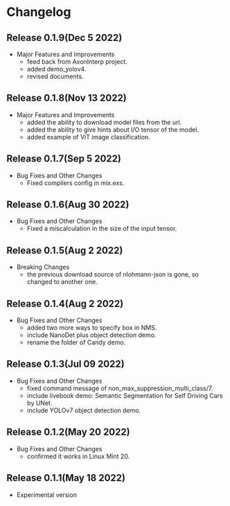 # Changelog

## Release 0.1.9(Dec 5 2022)

  * Major Features and Improvements
    * feed back from AxonInterp project.
    * added demo_yolov4.
    * revised documents.

## Release 0.1.8(Nov 13 2022)

  * Major Features and Improvements
    * added the ability to download model files from the url.
    * added the ability to give hints about I/O tensor of the model.
    * added example of ViT image classification.

## Release 0.1.7(Sep 5 2022)

  * Bug Fixes and Other Changes
    * Fixed compilers config in mix.exs.

## Release 0.1.6(Aug 30 2022)

  * Bug Fixes and Other Changes
    * Fixed a miscalculation in the size of the input tensor.

## Release 0.1.5(Aug 2 2022)

  * Breaking Changes
    * the previous download source of nlohmann-json is gone, so changed to another one.

## Release 0.1.4(Aug 2 2022)

  * Bug Fixes and Other Changes
    * added two more ways to specify box in NMS.
    * include NanoDet plus object detection demo.
    * rename the folder of Candy demo.

## Release 0.1.3(Jul 09 2022)

  * Bug Fixes and Other Changes
    * fixed command message of non_max_suppression_multi_class/7.
    * include livebook demo: Semantic Segmentation for Self Driving Cars by UNet.
    * include YOLOv7 object detection demo.

## Release 0.1.2(May 20 2022)

  * Bug Fixes and Other Changes
    * confirmed it works in Linux Mint 20.

## Release 0.1.1(May 18 2022)

  * Experimental version
